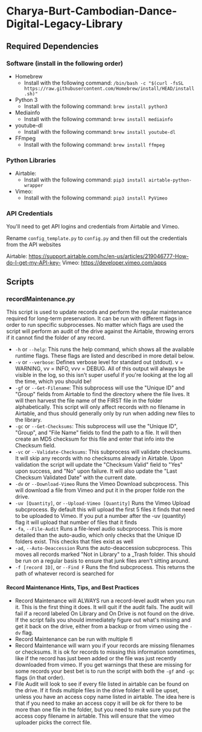 # Charya-Burt-Cambodian-Dance-Digital-Legacy-Library

## Required Dependencies

### Software (install in the following order)

* Homebrew
  - Install with the following command: `/bin/bash -c "$(curl -fsSL https://raw.githubusercontent.com/Homebrew/install/HEAD/install.sh)"`
* Python 3
  - Install with the following command: `brew install python3`
* Mediainfo
  - Install with the following command: `brew install mediainfo`
* youtube-dl
   - Install with the following command: `brew install youtube-dl`
* FFmpeg
  - Install with the following command:  `brew install ffmpeg`

### Python Libraries

* Airtable:
  - Install with the following command: `pip3 install airtable-python-wrapper`
* Vimeo:
  - Install with the following command: `pip3 install PyVimeo`

### API Credentials

You'll need to get API logins and credentials from Airtable and Vimeo.

Rename `config_template.py` to `config.py` and then fill out the credentials from the API websites

Airtable: https://support.airtable.com/hc/en-us/articles/219046777-How-do-I-get-my-API-key-
Vimeo: https://developer.vimeo.com/apps

## Scripts

### recordMaintenance.py

This script is used to update records and perform the regular maintenance required for long-term preservation. It can be run with different flags in order to run specific subprocesses. No matter which flags are used the script will perform an audit of the drive against the Airtable, throwing errors if it cannot find the folder of any record.

- `-h` or `--help`: This runs the help command, which shows all the available runtime flags. These flags are listed and described in more detail below.
- `-v` or `--verbose`: Defines verbose level for standard out (stdout). v = WARNING, vv = INFO, vvv = DEBUG. All of this output will always be visible in the log, so this isn't super useful if you're looking at the log all the time, which you should be!
- `-gf` or `--Get-Filename`: This subprocess will use the "Unique ID" and "Group" fields from Airtable to find the directory where the file lives. It will then harvest the file name of the FIRST file in the folder alphabetically. This script will only affect records with no filename in Airtable, and thus should generally only by run when adding new files to the library.
- `-gc` or `--Get-Checksums`: This subprocess will use the "Unique ID", "Group", and "File Name" fields to find the path to a file. It will then create an MD5 checksum for this file and enter that info into the Checksum field.
- `-vc` or `--Validate-Checksums`: This subprocess will validate checksums. It will skip any records with no checksums already in Airtable. Upon validation the script will update the "Checksum Valid" field to "Yes" upon success, and "No" upon failure. It will also update the "Last Checksum Validated Date" with the current date.
- `-dv` or `--Download-Vimeo` Runs the Vimeo Download subcprocess. This will download a file from Vimeo and put it in the proper folde ron the drive.
- `-uv [Quantity]`, or `--Upload-Vimeo [Quantity]` Runs the Vimeo Upload subcprocess. By default this will upload the first 5 files it finds that need to be uploaded to Vimeo. If you put a number after the -uv (quantity) flag it will upload that number of files that it finds
- `-fa`, `--File-Audit` Runs a file-level audio subcprocess. This is more detailed than the auto-audio, which only checks that the Unique ID folders exist. This checks that files exist as well
- `-ad`, `--Auto-Deaccession` Runs the auto-deaccession subcprocess. This moves all records marked "Not in Library" to a _Trash folder. This should be run on a regular basis to ensure that junk files aren't sitting around.
- `-f [record ID]`, or `--Find F`  Runs the find subcprocess. This returns the path of whatever record is searched for


#### Record Maintenance Hints, Tips, and Best Practices

- Record Maintenance will ALWAYS run a record-level audit when you run it. This is the first thing it does. It will quit if the audit fails. The audit will fail if a record labeled On Library and On Drive is not found on the drive. If the script fails you should immediately figure out what's missing and get it back on the drive, either from a backup or from vimeo using the `-dv` flag.
- Record Maintenance can be run with multiple fl
- Record Maintenance will warn you if your records are missing filenames or checksums. It is ok for records to missing this information sometimes, like if the record has just been added or the file was just recently downloaded from vimeo. If you get warnings that these are missing for some records your best bet is to run the script with both the `-gf` and `-gc` flags (in that order).
- File Audit will look to see if every file listed in airtable can be found on the drive. If it finds multiple files in the drive folder it will be upset, unless you have an access copy name listed in airtable. The idea here is that if you need to make an access copy it will be ok for there to be more than one file in the folder, but you need to make sure you put the access copy filename in airtable. This will ensure that the vimeo uploader picks the correct file.
